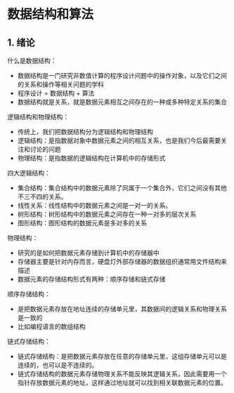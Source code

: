 # 数据结构和算法

## 1. 绪论

什么是数据结构：

* 数据结构是一门研究非数值计算的程序设计问题中的操作对象，以及它们之间的关系和操作等相关问题的学科
* 程序设计 = 数据结构 + 算法
* 数据结构就是关系，就是数据元素相互之间存在的一种或多种特定关系的集合

逻辑结构和物理结构：

* 传统上，我们把数据结构分为逻辑结构和物理结构
* 逻辑结构：是指数据对象中数据元素之间的相互关系，也是我们今后最需要关注和讨论的问题
* 物理结构：是指数据的逻辑结构在计算机中的存储形式

四大逻辑结构：

* 集合结构：集合结构中的数据元素除了同属于一个集合外，它们之间没有其他不三不四的关系。
* 线性关系：线性结构中的数据元素之间是一对一的关系。
* 树形结构：树形结构中的数据元素之间存在一种一对多的层次关系
* 图形结构：图形结构的数据元素是多对多的关系

物理结构：

* 研究的是如何把数据元素存储到计算机中的存储器中
* 存储器主要是针对内存而言，硬盘灯外部存储器的数据组织通常用文件结构来描述
* 数据元素的存储结构形式有两种：顺序存储和链式存储

顺序存储结构：

* 是把数据元素存放在地址连续的存储单元里，其数据间的逻辑关系和物理关系是一致的
* 比如编程语言的数组结构

链式存储结构：

* 链式存储结构：是把数据元素存放在任意的存储单元里，这组存储单元可以是连续的，也可以是不连续的。
* 链式存储结构的数据元素存储物理关系不能反映其逻辑关系，因此需要用一个指针存放数据元素的地址，这样通过地址就可以找到相关联数据元素的位置。